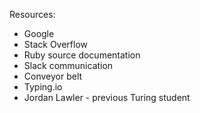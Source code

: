 Resources:
 - Google
 - Stack Overflow
 - Ruby source documentation
 - Slack communication
 - Conveyor belt
 - Typing.io
 - Jordan Lawler - previous Turing student
